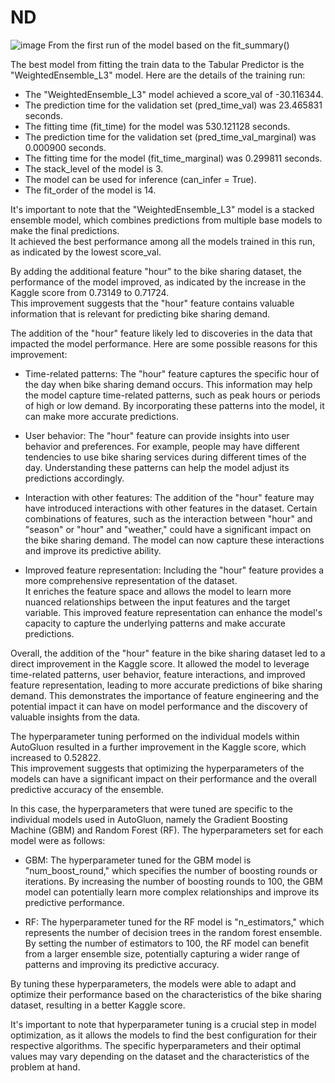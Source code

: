 # ND

![image](https://github.com/kaburia/ND/assets/88529649/5ca461ab-3655-4142-9e2e-8a46a3d9a59b)
From the first run of the model based on the fit_summary()

The best model from fitting the train data to the Tabular Predictor is the "WeightedEnsemble_L3" model. Here are the details of the training run:

* The "WeightedEnsemble_L3" model achieved a score_val of -30.116344.
* The prediction time for the validation set (pred_time_val) was 23.465831 seconds.
* The fitting time (fit_time) for the model was 530.121128 seconds.
* The prediction time for the validation set (pred_time_val_marginal) was 0.000900 seconds.
* The fitting time for the model (fit_time_marginal) was 0.299811 seconds.
* The stack_level of the model is 3.
* The model can be used for inference (can_infer = True).
* The fit_order of the model is 14.

It's important to note that the "WeightedEnsemble_L3" model is a stacked ensemble model, which combines predictions from multiple base models to make the final predictions.<br>
It achieved the best performance among all the models trained in this run, as indicated by the lowest score_val.<br>

By adding the additional feature "hour" to the bike sharing dataset, the performance of the model improved, as indicated by the increase in the Kaggle score from 0.73149 to 0.71724.<br>
This improvement suggests that the "hour" feature contains valuable information that is relevant for predicting bike sharing demand.

The addition of the "hour" feature likely led to discoveries in the data that impacted the model performance. Here are some possible reasons for this improvement:

* Time-related patterns: The "hour" feature captures the specific hour of the day when bike sharing demand occurs. This information may help the model capture time-related patterns, such as peak hours or periods of high or low demand. By incorporating these patterns into the model, it can make more accurate predictions.

* User behavior: The "hour" feature can provide insights into user behavior and preferences. For example, people may have different tendencies to use bike sharing services during different times of the day. Understanding these patterns can help the model adjust its predictions accordingly.

* Interaction with other features: The addition of the "hour" feature may have introduced interactions with other features in the dataset. Certain combinations of features, such as the interaction between "hour" and "season" or "hour" and "weather," could have a significant impact on the bike sharing demand. The model can now capture these interactions and improve its predictive ability.

* Improved feature representation: Including the "hour" feature provides a more comprehensive representation of the dataset.<br>
It enriches the feature space and allows the model to learn more nuanced relationships between the input features and the target variable. This improved feature representation can enhance the model's capacity to capture the underlying patterns and make accurate predictions.

Overall, the addition of the "hour" feature in the bike sharing dataset led to a direct improvement in the Kaggle score. It allowed the model to leverage time-related patterns, user behavior, feature interactions, and improved feature representation, leading to more accurate predictions of bike sharing demand. This demonstrates the importance of feature engineering and the potential impact it can have on model performance and the discovery of valuable insights from the data.

The hyperparameter tuning performed on the individual models within AutoGluon resulted in a further improvement in the Kaggle score, which increased to 0.52822.<br> 
This improvement suggests that optimizing the hyperparameters of the models can have a significant impact on their performance and the overall predictive accuracy of the ensemble.

In this case, the hyperparameters that were tuned are specific to the individual models used in AutoGluon, namely the Gradient Boosting Machine (GBM) and Random Forest (RF). 
The hyperparameters set for each model were as follows:

* GBM: The hyperparameter tuned for the GBM model is "num_boost_round," which specifies the number of boosting rounds or iterations. By increasing the number of boosting rounds to 100, the GBM model can potentially learn more complex relationships and improve its predictive performance.

* RF: The hyperparameter tuned for the RF model is "n_estimators," which represents the number of decision trees in the random forest ensemble. By setting the number of estimators to 100, the RF model can benefit from a larger ensemble size, potentially capturing a wider range of patterns and improving its predictive accuracy.

By tuning these hyperparameters, the models were able to adapt and optimize their performance based on the characteristics of the bike sharing dataset, resulting in a better Kaggle score.

It's important to note that hyperparameter tuning is a crucial step in model optimization, as it allows the models to find the best configuration for their respective algorithms. The specific hyperparameters and their optimal values may vary depending on the dataset and the characteristics of the problem at hand.

